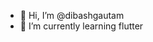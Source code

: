 - 👋 Hi, I’m @dibashgautam
- 🌱 I’m currently learning flutter

  
<!---
dibashgautam/dibashgautam is a ✨ special ✨ repository because its `README.md` (this file) appears on your GitHub profile.
You can click the Preview link to take a look at your changes.
--->
